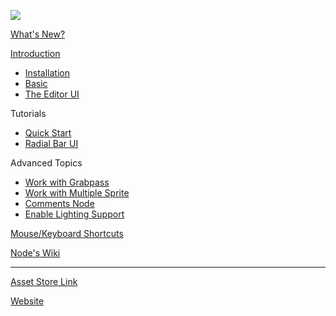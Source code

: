 ![](https://github.com/digicrafts/2DEffectsShaderEditorNodes/wiki/images/logo.png)

[What's New?](https://github.com/digicrafts/2DFXShaderEditor/wiki/Whats-New)

[Introduction](https://github.com/digicrafts/2DFXShaderEditor/wiki/Introduction)

- [Installation](https://github.com/digicrafts/2DFXShaderEditor/wiki/Installation)
- [Basic](https://github.com/digicrafts/2DFXShaderEditor/wiki/Basic-Concepts)
- [The Editor UI](https://github.com/digicrafts/2DFXShaderEditor/wiki/User-Interface)

Tutorials

- [Quick Start](https://github.com/digicrafts/2DFXShaderEditor/wiki/Quick-Start)
- [Radial Bar UI](https://github.com/digicrafts/2DFXShaderEditor/wiki/Creating-Radial-Bar-UI)


Advanced Topics

- [Work with Grabpass](https://github.com/digicrafts/2DEffectsShaderEditor/wiki/Working-with-grabpass)
- [Work with Multiple Sprite](https://github.com/digicrafts/2DEffectsShaderEditor/wiki/Working-with-multiple-sprite-texture-atlas)
- [Comments Node](https://github.com/digicrafts/2DEffectsShaderEditor/wiki/Using-Comments-Node)
- [Enable Lighting Support](https://github.com/digicrafts/2DEffectsShaderEditor/wiki/Enable-Lighting-Support)


[Mouse/Keyboard Shortcuts](https://github.com/digicrafts/2DFXShaderEditor/wiki/Mouse-Keyboard-Shortcuts)

[Node's Wiki](https://github.com/digicrafts/2DFXShaderEditorNodes/wiki/Introduction)

****

[Asset Store Link](http://u3d.as/QoP)

[Website](http://www.digicrafts.com.hk)